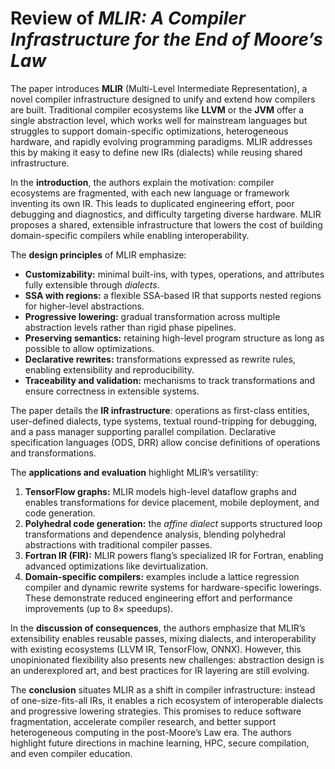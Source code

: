 # Review of *MLIR: A Compiler Infrastructure for the End of Moore’s Law*

The paper introduces **MLIR** (Multi-Level Intermediate Representation), a novel compiler infrastructure designed to unify and extend how compilers are built. Traditional compiler ecosystems like **LLVM** or the **JVM** offer a single abstraction level, which works well for mainstream languages but struggles to support domain-specific optimizations, heterogeneous hardware, and rapidly evolving programming paradigms. MLIR addresses this by making it easy to define new IRs (dialects) while reusing shared infrastructure.

In the **introduction**, the authors explain the motivation: compiler ecosystems are fragmented, with each new language or framework inventing its own IR. This leads to duplicated engineering effort, poor debugging and diagnostics, and difficulty targeting diverse hardware. MLIR proposes a shared, extensible infrastructure that lowers the cost of building domain-specific compilers while enabling interoperability.

The **design principles** of MLIR emphasize:  
- **Customizability:** minimal built-ins, with types, operations, and attributes fully extensible through *dialects*.  
- **SSA with regions:** a flexible SSA-based IR that supports nested regions for higher-level abstractions.  
- **Progressive lowering:** gradual transformation across multiple abstraction levels rather than rigid phase pipelines.  
- **Preserving semantics:** retaining high-level program structure as long as possible to allow optimizations.  
- **Declarative rewrites:** transformations expressed as rewrite rules, enabling extensibility and reproducibility.  
- **Traceability and validation:** mechanisms to track transformations and ensure correctness in extensible systems.

The paper details the **IR infrastructure**: operations as first-class entities, user-defined dialects, type systems, textual round-tripping for debugging, and a pass manager supporting parallel compilation. Declarative specification languages (ODS, DRR) allow concise definitions of operations and transformations.

The **applications and evaluation** highlight MLIR’s versatility:  
1. **TensorFlow graphs:** MLIR models high-level dataflow graphs and enables transformations for device placement, mobile deployment, and code generation.  
2. **Polyhedral code generation:** the *affine dialect* supports structured loop transformations and dependence analysis, blending polyhedral abstractions with traditional compiler passes.  
3. **Fortran IR (FIR):** MLIR powers flang’s specialized IR for Fortran, enabling advanced optimizations like devirtualization.  
4. **Domain-specific compilers:** examples include a lattice regression compiler and dynamic rewrite systems for hardware-specific lowerings. These demonstrate reduced engineering effort and performance improvements (up to 8× speedups).

In the **discussion of consequences**, the authors emphasize that MLIR’s extensibility enables reusable passes, mixing dialects, and interoperability with existing ecosystems (LLVM IR, TensorFlow, ONNX). However, this unopinionated flexibility also presents new challenges: abstraction design is an underexplored art, and best practices for IR layering are still evolving.

The **conclusion** situates MLIR as a shift in compiler infrastructure: instead of one-size-fits-all IRs, it enables a rich ecosystem of interoperable dialects and progressive lowering strategies. This promises to reduce software fragmentation, accelerate compiler research, and better support heterogeneous computing in the post-Moore’s Law era. The authors highlight future directions in machine learning, HPC, secure compilation, and even compiler education.
